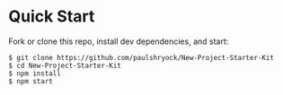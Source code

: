 # Quick Start

Fork or clone this repo, install dev dependencies, and start:

```shell
$ git clone https://github.com/paulshryock/New-Project-Starter-Kit
$ cd New-Project-Starter-Kit
$ npm install
$ npm start
```